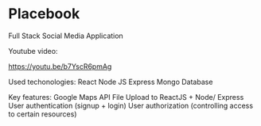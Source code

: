 # Placebook 
Full Stack Social Media Application

Youtube video: 

https://youtu.be/b7YscR6pmAg


Used techonologies: 
React 
Node JS
Express
Mongo Database

Key features: 
Google Maps API
File Upload to ReactJS + Node/ Express
User authentication (signup + login)
User authorization (controlling access to certain resources)
